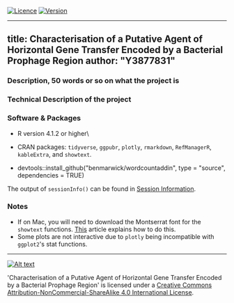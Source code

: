 [![Licence](https://img.shields.io/badge/Licence-CC-green)](http://creativecommons.org/licenses/by-nc-sa/4.0/)
[![Version](https://img.shields.io/badge/R-4.1.2-blue)](https://www.r-project.org/)

---
title: Characterisation of a Putative Agent of Horizontal Gene Transfer Encoded by
  a Bacterial Prophage Region
author: "Y3877831"
---

### Description, 50 words or so on what the project is

### Technical Description of the project



### Software & Packages

- R version 4.1.2 or higher\
- CRAN packages: `tidyverse`, `ggpubr`, `plotly`, `rmarkdown`, `RefManagerR`, `kableExtra`, and `showtext`.

- devtools::install_github("benmarwick/wordcountaddin", type = "source", dependencies = TRUE)

The output of `sessionInfo()` can be found in [Session Information](session_info.md).

### Notes
* If on Mac, you will need to download the Montserrat font for the `showtext` functions. [This](https://babichmorrowc.github.io/post/2019-10-11-google-fonts/) article explains how to do this.
* Some plots are not interactive due to `plotly` being incompatible with `ggplot2`'s stat functions.

-----------------------------------------------------------------------
[![Alt text](https://i.creativecommons.org/l/by-nc-sa/4.0/88x31.png)](http://creativecommons.org/licenses/by-nc-sa/4.0/)

'Characterisation of a Putative Agent of Horizontal Gene Transfer Encoded by a Bacterial Prophage Region' is licensed under a [Creative Commons Attribution-NonCommercial-ShareAlike 4.0 International License](http://creativecommons.org/licenses/by-nc-sa/4.0/).
